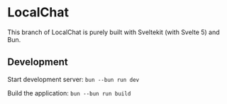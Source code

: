 # LocalChat

This branch of LocalChat is purely built with Sveltekit (with Svelte 5) and Bun.

## Development

Start development server: `bun --bun run dev`

Build the application: `bun --bun run build`
